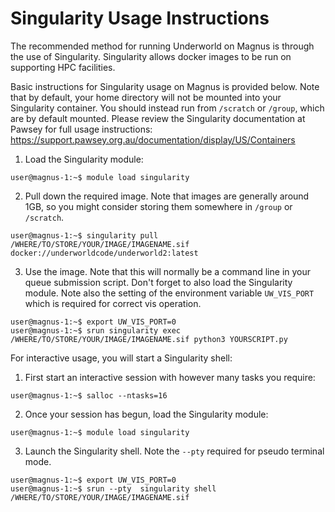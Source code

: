 Singularity Usage Instructions
==============================

The recommended method for running Underworld on Magnus is through the use of 
Singularity. Singularity allows docker images to be run on supporting HPC facilities.

Basic instructions for Singularity usage on Magnus is provided below. Note that by default, 
your home directory will not be mounted into your Singularity container. You should instead 
run from `/scratch` or `/group`, which are by default mounted. Please review the Singularity 
documentation at Pawsey for full usage instructions:
https://support.pawsey.org.au/documentation/display/US/Containers


1. Load the Singularity module:
```shell
user@magnus-1:~$ module load singularity
```

2. Pull down the required image. Note that images are generally around 1GB, so you might 
   consider storing them somewhere in `/group` or `/scratch`.
```shell
user@magnus-1:~$ singularity pull /WHERE/TO/STORE/YOUR/IMAGE/IMAGENAME.sif docker://underworldcode/underworld2:latest
```

3. Use the image. Note that this will normally be a command line in your
   queue submission script. Don't forget to also load the Singularity module.
   Note also the setting of the environment variable `UW_VIS_PORT` which is 
   required for correct vis operation.
```shell
user@magnus-1:~$ export UW_VIS_PORT=0
user@magnus-1:~$ srun singularity exec /WHERE/TO/STORE/YOUR/IMAGE/IMAGENAME.sif python3 YOURSCRIPT.py
```

For interactive usage, you will start a Singularity shell:

1. First start an interactive session with however many tasks you require:
```shell
user@magnus-1:~$ salloc --ntasks=16
```

2. Once your session has begun, load the Singularity module:
```shell
user@magnus-1:~$ module load singularity
```

3. Launch the Singularity shell. Note the `--pty` required for pseudo terminal mode.
```shell
user@magnus-1:~$ export UW_VIS_PORT=0
user@magnus-1:~$ srun --pty  singularity shell /WHERE/TO/STORE/YOUR/IMAGE/IMAGENAME.sif
```

